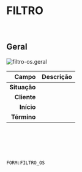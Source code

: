 # FILTRO
<br>

## Geral
![filtro-os.geral](https://raw.githubusercontent.com/netforcews/docs-erp/master/geral/imagens/filtro-os.geral.png)

Campo | Descrição
--:|---
**Situação** | 
**Cliente** | 
**Início** | 
**Término** | 
<br>
<br>
<br>
<br>

```FORM:FILTRO_OS```
